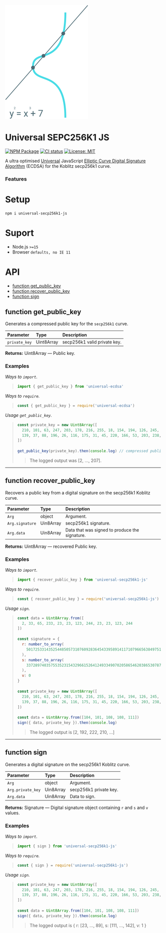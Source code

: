 ![secp256k1 logo](https://raw.githubusercontent.com/pur3miish/universal-ecdsa/master/static/secp256k1.svg)

# Universal SEPC256K1 JS

[![NPM Package](https://img.shields.io/npm/v/universal-secp256k1-js.svg)](https://www.npmjs.org/package/universal-secp256k1-js) [![CI status](https://github.com/pur3miish/universal-secp256k1-js/workflows/CI/badge.svg)](https://github.com/pur3miish/universal-secp256k1-js/actions) [![License: MIT](https://img.shields.io/badge/License-MIT-yellow.svg)](https://github.com/pur3miish/eos-ecc/blob/main/LICENSE)

A ultra optimised [Universal](https://en.wikipedia.org/wiki/Isomorphic_JavaScript) JavaScript [Elliptic Curve Digital Signature Algorithm](https://en.bitcoin.it/wiki/Elliptic_Curve_Digital_Signature_Algorithm) (ECDSA) for the Koblitz secp256k1 curve.

### Features



# Setup

```shell
npm i universal-secp256k1-js
```

# Suport

- Node.js `>=15`
- Browser `defaults, no IE 11`

# API

- [function get_public_key](#function-get_public_key)
- [function recover_public_key](#function-recover_public_key)
- [function sign](#function-sign)

## function get_public_key

Generates a compressed public key for the `secp256k1` curve.

| Parameter     | Type       | Description                  |
| :------------ | :--------- | :--------------------------- |
| `private_key` | Uint8Array | secp256k1 valid private key. |

**Returns:** Uint8Array — Public key.

### Examples

_Ways to `import`._

> ```js
> import { get_public_key } from 'universal-ecdsa'
> ```

_Ways to `require`._

> ```js
> const { get_public_key } = require('universal-ecdsa')
> ```

_Usage `get_public_key`._

> ```js
> const private_key = new Uint8Array([
>   210, 101, 63, 247, 203, 178, 216, 255, 18, 154, 194, 126, 245, 120, 28, 230,
>   139, 37, 88, 196, 26, 116, 175, 31, 45, 220, 166, 53, 203, 238, 240, 125
> ])
>
> get_public_key(private_key).then(console.log) // compressed public key.
> ```
>
> > The logged output was \[2, …, 207].

---

## function recover_public_key

Recovers a public key from a digital signature on the secp256k1 Koblitz curve.

| Parameter       | Type      | Description                                    |
| :-------------- | :-------- | :--------------------------------------------- |
| `Arg`           | object    | Argument.                                      |
| `Arg.signature` | Uin8Array | secp256k1 signature.                           |
| `Arg.data`      | Uin8Array | Data that was signed to produce the signature. |

**Returns:** Uint8Array — recovered Public key.

### Examples

_Ways to `import`._

> ```js
> import { recover_public_key } from 'universal-secp256k1-js'
> ```

_Ways to `require`._

> ```js
> const { recover_public_key } = require('universal-secp256k1-js')
> ```

_Usage `sign`._

> ```js
> const data = Uint8Array.from([
>   2, 33, 65, 233, 23, 23, 123, 244, 23, 23, 123, 244
> ])
>
> const signature = {
>   r: number_to_array(
>     50172533143525448505731076092836454339589141171079665638497512992118311974590n
>   ),
>   s: number_to_array(
>     3372897403575535231543296615264124933490702058654620386530787287980439847001n
>   ),
>   v: 0
> }
>
> const private_key = new Uint8Array([
>   210, 101, 63, 247, 203, 178, 216, 255, 18, 154, 194, 126, 245, 120, 28, 230,
>   139, 37, 88, 196, 26, 116, 175, 31, 45, 220, 166, 53, 203, 238, 240, 125
> ])
>
> const data = Uint8Array.from([104, 101, 108, 108, 111])
> sign({ data, private_key }).then(console.log)
> ```
>
> > The logged output is \[2, 192, 222, 210, …]

---

## function sign

Generates a digital signature on the secp256k1 Koblitz curve.

| Parameter         | Type      | Description            |
| :---------------- | :-------- | :--------------------- |
| `Arg`             | object    | Argument.              |
| `Arg.private_key` | Uin8Array | secp256k1 private key. |
| `Arg.data`        | Uin8Array | Data to sign.          |

**Returns:** Signature — Digital signature object containing `r` and `s` and `v` values.

### Examples

_Ways to `import`._

> ```js
> import { sign } from 'universal-secp256k1-js'
> ```

_Ways to `require`._

> ```js
> const { sign } = require('universal-secp256k1-js')
> ```

_Usage `sign`._

> ```js
> const private_key = new Uint8Array([
>   210, 101, 63, 247, 203, 178, 216, 255, 18, 154, 194, 126, 245, 120, 28, 230,
>   139, 37, 88, 196, 26, 116, 175, 31, 45, 220, 166, 53, 203, 238, 240, 125
> ])
>
> const data = Uint8Array.from([104, 101, 108, 108, 111])
> sign({ data, private_key }).then(console.log)
> ```
>
> > The logged output is { r: \[23, …, 89], s: \[111, …, 142], v: 1 }
